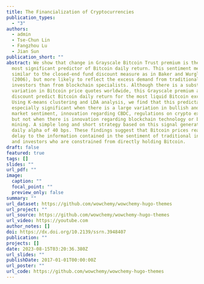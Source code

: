 ```yaml
---
title: The Financialization of Cryptocurrencies
publication_types:
  - "3"
authors:
  - admin
  - Tse-Chun Lin
  - Fangzhou Lu
  - Jian Sun
publication_short: ""
abstract: We show that change in Grayscale Bitcoin Trust premium is the single
  most significant predictor of Bitcoin daily return. This sentiment measure is
  similar to the closed-end fund discount measure as in Baker and Wurgler
  (2006), but more likely to reflect the excess demand from traditional
  investors than from blockchain specialists. Although there is a substantial
  variation in Bitcoin price quotes worldwide, this Grayscale premium and
  discount predict Bitcoin daily return for the most liquid Bitcoin exchanges.
  Using K-means clustering and LDA analysis, we find that this predictability is
  especially significant when there is a large variation in bullish and bearish
  market sentiment, innovation regarding CBDC, regulations on crypto exchanges,
  but not when there is innovation regarding blockchain technology or bitcoin
  mining. A simple long and short strategy based on this signal generates a
  daily alpha of 40 bps. These findings suggest that Bitcoin prices react with a
  delay to the information contained in the sentiment of traditional investors
  and investors who are constrained from directly holding Bitcoin.
draft: false
featured: true
tags: []
slides: ""
url_pdf: ""
image:
  caption: ""
  focal_point: ""
  preview_only: false
summary: ""
url_dataset: https://github.com/wowchemy/wowchemy-hugo-themes
url_project: ""
url_source: https://github.com/wowchemy/wowchemy-hugo-themes
url_video: https://youtube.com
author_notes: []
doi: https://dx.doi.org/10.2139/ssrn.3948407
publication: ""
projects: []
date: 2023-08-15T03:20:36.380Z
url_slides: ""
publishDate: 2017-01-01T00:00:00Z
url_poster: ""
url_code: https://github.com/wowchemy/wowchemy-hugo-themes
---
```

